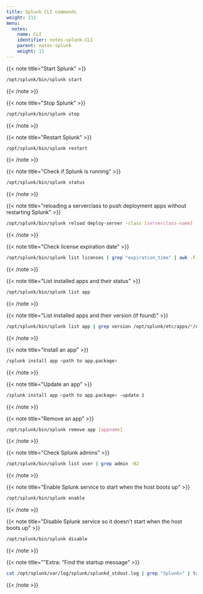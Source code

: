 ```yaml
---
title: Splunk CLI commands
weight: 211
menu:
  notes:
    name: CLI
    identifier: notes-splunk-CLI
    parent: notes-splunk
    weight: 11
---
```


<div style="display: block; width: 100%; max-width: none;">

<!-- Maintenance: -->
{{< note title="Start Splunk" >}}

```bash
/opt/splunk/bin/splunk start
```
{{< /note >}}

{{< note title="Stop Splunk" >}}

```bash
/opt/splunk/bin/splunk stop
```
{{< /note >}}

{{< note title="Restart Splunk" >}}

```bash
/opt/splunk/bin/splunk restart
```
{{< /note >}}

{{< note title="Check if Splunk is running" >}}

```bash
/opt/splunk/bin/splunk status
```
{{< /note >}}

{{< note title="reloading a serverclass to push deployment apps without restarting Splunk" >}}

```bash
/opt/splunk/bin/splunk reload deploy-server -class [serverclass-name]
```
{{< /note >}}

{{< note title="Check license expiration date" >}}

```bash
/opt/splunk/bin/splunk list licenses | grep "expiration_time" | awk -F':' '{print $2}' | xargs -I{} date -d @{} +"%Y-%m-%d %H:%M:%S"
```
{{< /note >}}

{{< note title="List installed apps and their status" >}}

```bash
/opt/splunk/bin/splunk list app
```
{{< /note >}}

{{< note title="List installed apps and their version (if found)" >}}

```bash
/opt/splunk/bin/splunk list app | grep version /opt/splunk/etc/apps/*/default/app.conf
```
{{< /note >}}

{{< note title="Install an app" >}}

```bash
/splunk install app <path to app.package>
```
{{< /note >}}

{{< note title="Update an app" >}}

```bash
/splunk install app <path to app.package> -update 1
```
{{< /note >}}

{{< note title="Remove an app" >}}

```bash
/opt/splunk/bin/splunk remove app [appname]
```
{{< /note >}}

{{< note title="Check Splunk admins" >}}

```bash
/opt/splunk/bin/splunk list user | grep admin -B2
```
{{< /note >}}

<!-- Basic config: -->
{{< note title="Enable Splunk service to start when the host boots up" >}}

```bash
/opt/splunk/bin/splunk enable
```
{{< /note >}}

{{< note title="Disable Splunk service so it doesn't start when the host boots up" >}}

```bash
/opt/splunk/bin/splunk disable
```
{{< /note >}}

<!-- Extra: -->
{{< note title=""Extra: "Find the startup message" >}}

```bash
cat /opt/splunk/var/log/splunk/splunkd_stdout.log | grep "Splunk>" | tail -n 1
```
{{< /note >}}

</div>